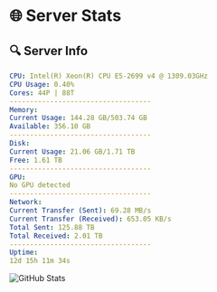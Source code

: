 # 🌐 Server Stats
## 🔍 Server Info
```yaml
CPU: Intel(R) Xeon(R) CPU E5-2699 v4 @ 1309.03GHz
CPU Usage: 0.40%
Cores: 44P | 88T
-----------------------------------
Memory:
Current Usage: 144.28 GB/503.74 GB
Available: 356.10 GB
-----------------------------------
Disk:
Current Usage: 21.06 GB/1.71 TB
Free: 1.61 TB
-----------------------------------
GPU:
No GPU detected
-----------------------------------
Network:
Current Transfer (Sent): 69.28 MB/s
Current Transfer (Received): 653.05 KB/s
Total Sent: 125.88 TB
Total Received: 2.01 TB
-----------------------------------
Uptime:
12d 15h 11m 34s
```
![GitHub Stats](https://img.shields.io/badge/Updated-2025-02-20_13:54:52-blue)